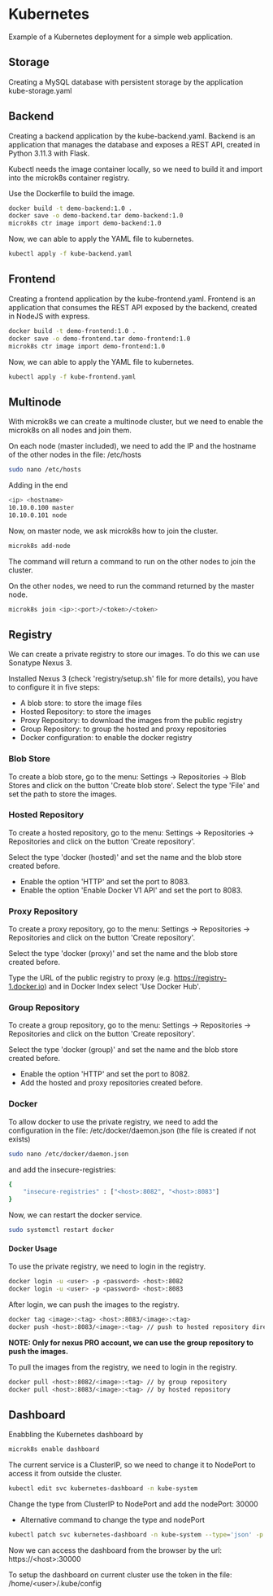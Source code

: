 # Kubernetes

Example of a Kubernetes deployment for a simple web application.

## Storage

Creating a MySQL database with persistent storage by the application kube-storage.yaml

## Backend

Creating a backend application by the kube-backend.yaml.
Backend is an application that manages the database and exposes a REST API, created in Python 3.11.3 with Flask.

Kubectl needs the image container locally, so we need to build it and import into the microk8s container registry.

Use the Dockerfile to build the image.

```bash
docker build -t demo-backend:1.0 .
docker save -o demo-backend.tar demo-backend:1.0
microk8s ctr image import demo-backend:1.0
```

Now, we can able to apply the YAML file to kubernetes.

```bash
kubectl apply -f kube-backend.yaml
```

## Frontend

Creating a frontend application by the kube-frontend.yaml.
Frontend is an application that consumes the REST API exposed by the backend, created in NodeJS with express.

```bash
docker build -t demo-frontend:1.0 .
docker save -o demo-frontend.tar demo-frontend:1.0
microk8s ctr image import demo-frontend:1.0
```

Now, we can able to apply the YAML file to kubernetes.

```bash 
kubectl apply -f kube-frontend.yaml
```

## Multinode

With microk8s we can create a multinode cluster, but we need to enable the microk8s on all nodes and join them.

On each node (master included), we need to add the IP and the hostname of the other nodes in the file: /etc/hosts

```bash
sudo nano /etc/hosts
```

Adding in the end
    
```bash
<ip> <hostname>
10.10.0.100 master
10.10.0.101 node
```
Now, on master node, we ask microk8s how to join the cluster.

```bash
microk8s add-node
```

The command will return a command to run on the other nodes to join the cluster.

On the other nodes, we need to run the command returned by the master node.

```bash
microk8s join <ip>:<port>/<token>/<token>
```

## Registry

We can create a private registry to store our images. To do this we can use Sonatype Nexus 3.

Installed Nexus 3 (check 'registry/setup.sh' file for more details), you have to configure it in five steps:

* A blob store: to store the image files
* Hosted Repository: to store the images
* Proxy Repository: to download the images from the public registry
* Group Repository: to group the hosted and proxy repositories
* Docker configuration: to enable the docker registry

### Blob Store

To create a blob store, go to the menu: Settings -> Repositories -> Blob Stores and click on the button 'Create blob store'.
Select the type 'File' and set the path to store the images.

### Hosted Repository

To create a hosted repository, go to the menu: Settings -> Repositories -> Repositories and click on the button 'Create repository'.

Select the type 'docker (hosted)' and set the name and the blob store created before. 

* Enable the option 'HTTP' and set the port to 8083.
* Enable the option 'Enable Docker V1 API' and set the port to 8083.

### Proxy Repository

To create a proxy repository, go to the menu: Settings -> Repositories -> Repositories and click on the button 'Create repository'.

Select the type 'docker (proxy)' and set the name and the blob store created before.

Type the URL of the public registry to proxy (e.g. https://registry-1.docker.io) and in Docker Index select 'Use Docker Hub'.

### Group Repository

To create a group repository, go to the menu: Settings -> Repositories -> Repositories and click on the button 'Create repository'.

Select the type 'docker (group)' and set the name and the blob store created before.

* Enable the option 'HTTP' and set the port to 8082.
* Add the hosted and proxy repositories created before.

### Docker

To allow docker to use the private registry, we need to add the configuration in the file: /etc/docker/daemon.json (the file is created if not exists)

```bash
sudo nano /etc/docker/daemon.json
```

and add the insecure-registries:

```bash
{
    "insecure-registries" : ["<host>:8082", "<host>:8083"]
}
```

Now, we can restart the docker service.

```bash
sudo systemctl restart docker
```

#### Docker Usage

To use the private registry, we need to login in the registry.

```bash
docker login -u <user> -p <password> <host>:8082
docker login -u <user> -p <password> <host>:8083
```

After login, we can push the images to the registry.

```bash
docker tag <image>:<tag> <host>:8083/<image>:<tag>
docker push <host>:8083/<image>:<tag> // push to hosted repository directly
```

<b>NOTE: Only for nexus PRO account, we can use the group repository to push the images.</b>

To pull the images from the registry, we need to login in the registry.

```bash
docker pull <host>:8082/<image>:<tag> // by group repository
docker pull <host>:8083/<image>:<tag> // by hosted repository
```

## Dashboard

Enabbling the Kubernetes dashboard by 

```bash
microk8s enable dashboard
```

The current service is a ClusterIP, so we need to change it to NodePort to access it from outside the cluster.

```bash
kubectl edit svc kubernetes-dashboard -n kube-system
```

Change the type from ClusterIP to NodePort and add the nodePort: 30000

* Alternative command to change the type and nodePort
    
```bash 
kubectl patch svc kubernetes-dashboard -n kube-system --type='json' -p '[{"op":"replace","path":"/spec/type","value":"NodePort"},{"op":"replace","path":"/spec/ports/0/nodePort","value":30000}]'
```

Now we can access the dashboard from the browser by the url: https://\<host>:30000

To setup the dashboard on current cluster use the token in the file: /home/\<user>/.kube/config